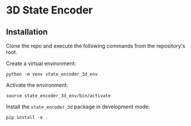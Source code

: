 # 3D State Encoder

## Installation

Clone the repo and execute the following commands from the repository's root.

Create a virtual environment:
```
python -m venv state_encoder_3d_env
```

Activate the environment:
```
source state_encoder_3d_env/bin/activate
```

Install the `state_encoder_3d` package in development mode:
```
pip install -e .
```
